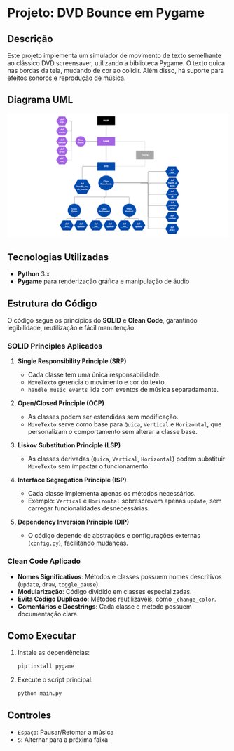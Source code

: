 # Projeto: DVD Bounce em Pygame

## Descrição
Este projeto implementa um simulador de movimento de texto semelhante ao clássico DVD screensaver, utilizando a biblioteca Pygame. O texto quica nas bordas da tela, mudando de cor ao colidir. Além disso, há suporte para efeitos sonoros e reprodução de música.

## Diagrama UML

![alt text](assets/Game.png)

## Tecnologias Utilizadas
- **Python** 3.x
- **Pygame** para renderização gráfica e manipulação de áudio

## Estrutura do Código

O código segue os princípios do **SOLID** e **Clean Code**, garantindo legibilidade, reutilização e fácil manutenção.

### SOLID Principles Aplicados

1. **Single Responsibility Principle (SRP)**
   - Cada classe tem uma única responsabilidade.
   - `MoveTexto` gerencia o movimento e cor do texto.
   - `handle_music_events` lida com eventos de música separadamente.
   
2. **Open/Closed Principle (OCP)**
   - As classes podem ser estendidas sem modificação.
   - `MoveTexto` serve como base para `Quica`, `Vertical` e `Horizontal`, que personalizam o comportamento sem alterar a classe base.

3. **Liskov Substitution Principle (LSP)**
   - As classes derivadas (`Quica`, `Vertical`, `Horizontal`) podem substituir `MoveTexto` sem impactar o funcionamento.

4. **Interface Segregation Principle (ISP)**
   - Cada classe implementa apenas os métodos necessários.
   - Exemplo: `Vertical` e `Horizontal` sobrescrevem apenas `update`, sem carregar funcionalidades desnecessárias.

5. **Dependency Inversion Principle (DIP)**
   - O código depende de abstrações e configurações externas (`config.py`), facilitando mudanças.

### Clean Code Aplicado

- **Nomes Significativos**: Métodos e classes possuem nomes descritivos (`update`, `draw`, `toggle_pause`).
- **Modularização**: Código dividido em classes especializadas.
- **Evita Código Duplicado**: Métodos reutilizáveis, como `_change_color`.
- **Comentários e Docstrings**: Cada classe e método possuem documentação clara.

## Como Executar
1. Instale as dependências:
   ```bash
   pip install pygame
   ```
2. Execute o script principal:
   ```bash
   python main.py
   ```

## Controles
- `Espaço`: Pausar/Retomar a música
- `S`: Alternar para a próxima faixa

